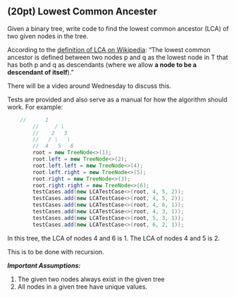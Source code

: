 ## (20pt) Lowest Common Ancester 

Given a binary tree, write code to find the lowest common ancestor (LCA) of two given nodes in the tree.

According to the [definition of LCA on Wikipedia](https://en.wikipedia.org/wiki/Lowest_common_ancestor): “The lowest common ancestor is defined between two nodes p and q as the lowest node in T that has both p and q as descendants (where we allow **a node to be a descendant of itself**).”

There will be a video around Wednesday to discuss this.

Tests are provided and also serve as a manual for how the algorithm should work. For example:

```java
	//      1
        //     / \
        //    2   3
        //   / \   \
        //  4   5   6
        root = new TreeNode<>(1);
        root.left = new TreeNode<>(2);
        root.left.left = new TreeNode<>(4);
        root.left.right = new TreeNode<>(5);
        root.right = new TreeNode<>(3);
        root.right.right = new TreeNode<>(6);
        testCases.add(new LCATestCase<>(root, 4, 5, 2));
        testCases.add(new LCATestCase<>(root, 4, 5, 2));
        testCases.add(new LCATestCase<>(root, 4, 6, 1));
        testCases.add(new LCATestCase<>(root, 4, 3, 1));
        testCases.add(new LCATestCase<>(root, 5, 3, 1));
        testCases.add(new LCATestCase<>(root, 6, 2, 1));
```

In this tree, the LCA of nodes 4 and 6 is 1. The LCA of nodes 4 and 5 is 2. 

This is to be done with recursion.

***Important Assumptions:***

1. The given two nodes always exist in the given tree
2. All nodes in a given tree have unique values. 
